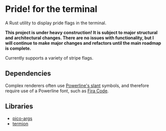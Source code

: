 
# Pride! for the terminal

A Rust utility to display pride flags in the terminal.

**This project is under heavy construction! It is subject to major structural and
architectural changes. There are no issues with functionality, but I will continue
to make major changes and refactors until the main roadmap is complete.**

Currently supports a variety of stripe flags.

## Dependencies

Complex renderers often use [Powerline's slant](https://github.com/ryanoasis/powerline-extra-symbols)
symbols, and therefore require use of a Powerline font, such as [Fira Code](https://github.com/tonsky/FiraCode).

## Libraries

- [pico-args](https://crates.io/crates/pico-args)
- [termion](https://crates.io/crates/termion)

